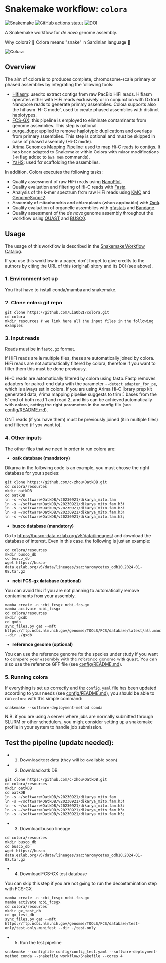 # Snakemake workflow: `colora`

[![Snakemake](https://img.shields.io/badge/snakemake-≥6.3.0-brightgreen.svg)](https://snakemake.github.io)
[![GitHub actions status](https://github.com/LiaOb21/colora/workflows/Tests/badge.svg?branch=main)](https://github.com/LiaOb21/colora/actions?query=branch%3Amain+workflow%3ATests)
[![DOI](https://zenodo.org/badge/730752023.svg)](https://zenodo.org/doi/10.5281/zenodo.10728679)

A Snakemake workflow for *de novo* genome assembly.

Why colora? :snake: Colora means "snake" in Sardinian language :snake: 

![Colora](https://github.com/LiaOb21/colora/assets/96196229/83e8a09d-bc2c-48f7-b84d-36f34118161f)

## Overview

The aim of colora is to produces complete, chromosome-scale primary or phased assemblies by integrating the following tools:

- [Hifiasm](https://github.com/chhylp123/hifiasm): used to extract contigs from raw PacBio HiFi reads. Hifiasm operates either with HiFi reads exclusively or in conjunction with Oxford Nanopore reads to generate primary assemblies. Colora supports also the hifiasm 'Hi-C mode', used to create phased assemblies with distinct haplotypes.
- [FCS-GX](https://github.com/ncbi/fcs-gx): this pipeline is employed to eliminate contaminants from genome assemblies. This step is optional.
- [purge_dups](https://github.com/dfguan/purge_dups): applied to remove haplotypic duplications and overlaps from primary assemblies. This step is optional and must be skipped in case of phased assembly (Hi-C mode).
- [Arima Genomics Mapping Pipeline](https://github.com/ArimaGenomics/mapping_pipeline): used to map Hi-C reads to contigs. It has been adapted to Snakemake within Colora with minor modifications (`-M` flag added to `bwa mem` commands).
- [YaHS](https://github.com/c-zhou/yahs): used for scaffolding the assemblies.

In addition, Colora executes the following tasks:

- Quality assessment of raw HiFi reads using [NanoPlot](https://github.com/wdecoster/NanoPlot).
- Quality evaluation and filtering of Hi-C reads with [Fastp](https://github.com/OpenGene/fastp).
- Analysis of the k-mer spectrum from raw HiFi reads using [KMC](https://github.com/refresh-bio/KMC) and [GenomeScope2](https://github.com/tbenavi1/genomescope2.0).
- Assembly of mitochondria and chloroplasts (when applicable) with [Oatk](https://github.com/c-zhou/oatk).
- Quality evaluation of organelle assemblies with [gfastats](https://github.com/vgl-hub/gfastats) and [Bandage](https://github.com/rrwick/Bandage).
- Quality assessment of the *de novo* genome assembly throughout the workflow using [QUAST](https://github.com/ablab/quast) and [BUSCO](https://gitlab.com/ezlab/busco/-/releases#5.7.0).

## Usage

The usage of this workflow is described in the [Snakemake Workflow Catalog](https://snakemake.github.io/snakemake-workflow-catalog/?usage=LiaOb21%2Fcolora).

If you use this workflow in a paper, don't forget to give credits to the authors by citing the URL of this (original) <colora> sitory and its DOI (see above).

### 1. Environment set up

You first have to install conda/mamba and snakemake.

### 2. Clone colora git repo

```
git clone https://github.com/LiaOb21/colora.git
cd colora
mkdir resources # we link here all the input files in the following examples
```

### 3. Input reads

Reads must be in `fastq.gz` format.

If HiFi reads are in multiple files, these are automatically joined by colora. HiFi reads are not automatically filtered by colora, therefore if you want to filter them this must be done previously.

Hi-C reads are automatically filtered by colora using fastp. Fastp removes adapters for paired-end data with the parameter `--detect_adapter_for_pe`, which is always set in colora. If you are using Arima Hi-C library prep kit generated data, Arima mapping pipeline suggests to trim 5 bases from the 5' end of both read 1 and read 2, and this can be achieved automatically with colora, setting the right parameters in the config file (see [config/README.md](https://github.com/LiaOb21/colora/blob/main/config/README.md)).

ONT reads (if you have them) must be previously joined (if in multiple files) and filtered (if you want to).

### 4. Other inputs

The other files that we need in order to run colora are:

- **oatk database (mandatory)**

Dikarya in the following code is an example, you must choose the right database for your species:

```
git clone https://github.com/c-zhou/OatkDB.git
cd colora/resources
mkdir oatkDB
cd oatkDB
ln -s ~/software/OatkDB/v20230921/dikarya_mito.fam
ln -s ~/software/OatkDB/v20230921/dikarya_mito.fam.h3f
ln -s ~/software/OatkDB/v20230921/dikarya_mito.fam.h3i
ln -s ~/software/OatkDB/v20230921/dikarya_mito.fam.h3m
ln -s ~/software/OatkDB/v20230921/dikarya_mito.fam.h3p
```

- **busco database (mandatory)**

Go to https://busco-data.ezlab.org/v5/data/lineages/ and download the database of interest.
Even in this case, the following is just an example:

```
cd colora/resources
mkdir busco_db
cd busco_db
wget https://busco-data.ezlab.org/v5/data/lineages/saccharomycetes_odb10.2024-01-08.tar.gz
```

- **ncbi FCS-gx database (optional)** 

You can avoid this if you are not planning to automatically remove contaminants from your assembly.

```
mamba create -n ncbi_fcsgx ncbi-fcs-gx
mamba activate ncbi_fcsgx
cd colora/resources
mkdir gxdb
cd gxdb
sync_files.py get --mft https://ftp.ncbi.nlm.nih.gov/genomes/TOOLS/FCS/database/latest/all.manifest --dir ./gxdb
```
- **reference genome (optional)**

You can use the reference genome for the species under study if you want to compare your assembly with the reference genome with quast. You can also use the reference GFF file (see [config/README.md](https://github.com/LiaOb21/colora/blob/main/config/README.md)).

### 5. Running colora

If everything is set up correctly and the `config.yaml` file has been updated according to your needs (see [config/README.md](https://github.com/LiaOb21/colora/blob/main/config/README.md)), you should be able to run `colora` with this simple command:

```
snakemake --software-deployment-method conda
```

N.B. if you are using a server where jobs are normally submitted through SLURM or other schedulers, you might consider setting up a snakemake profile in your system to handle job submission.


## Test the pipeline (update needed):

- 1. Download test data (they will be available soon)
- 2. Download oatk DB

```
git clone https://github.com/c-zhou/OatkDB.git
cd colora/resources
mkdir oatkDB
cd oatkDB
ln -s ~/software/OatkDB/v20230921/dikarya_mito.fam
ln -s ~/software/OatkDB/v20230921/dikarya_mito.fam.h3f
ln -s ~/software/OatkDB/v20230921/dikarya_mito.fam.h3i
ln -s ~/software/OatkDB/v20230921/dikarya_mito.fam.h3m
ln -s ~/software/OatkDB/v20230921/dikarya_mito.fam.h3p
```
- 3. Download busco lineage
  
```
cd colora/resources
mkdir busco_db
cd busco_db
wget https://busco-data.ezlab.org/v5/data/lineages/saccharomycetes_odb10.2024-01-08.tar.gz
```

- 4. Download FCS-GX test database 

You can skip this step if you are not going to run the decontamination step with FCS-GX
```
mamba create -n ncbi_fcsgx ncbi-fcs-gx
mamba activate ncbi_fcsgx
cd colora/resources
mkdir gx_test_db
cd gx_test_db
sync_files.py get --mft https://ftp.ncbi.nlm.nih.gov/genomes/TOOLS/FCS/database/test-only/test-only.manifest --dir ./test-only
```

- 5. Run the test pipeline

```
snakemake --configfile config/config_test.yaml --software-deployment-method conda --snakefile workflow/Snakefile --cores 4
```


